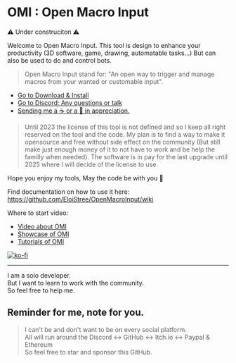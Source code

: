 # OMI : Open Macro Input  

⚠️ Under construciton ⚠️


Welcome to Open Macro Input.
This tool is design to enhance your productivity (3D software, game, drawing, automatable tasks...)
But can also be used to do and control bots. 

> Open Macro Input stand for: "An open way to trigger and manage macros from your wanted or customable input".

- [Go to Download & Install](https://openmacroinput.itch.io)
- [Go to Discord: Any questions or talk](http://eloistree.page.link/talk)
- [Sending me a ☕ or a  🍺 in appreciation.](https://ko-fi.com/E1E21QCY5)

> Until 2023 the license of this tool is not defined and so I keep all right reserved on the tool and the code.
> My plan is to find a way to make it opensource and free without side effect on the community
> (But still make just enough money of it to not have to work and be help the familly when needed).
> The software is in pay for the last upgrade until 2025 where I will decide of the license to use.  
   
Hope you enjoy my tools, May the code be with you 🤘  

Find documentation on how to use it here:   
https://github.com/EloiStree/OpenMacroInput/wiki

Where to start video:
- [Video about OMI](https://odysee.com/@openmacroinput:1)
- [Showcase of OMI](https://open.lbry.com/@OpenMacroInputShowcase:5?r=9YPX9F8o7UYdBrFgBpqX3KVzcwnWpueG)
- [Tutorials of OMI](https://open.lbry.com/@OpenMacroInputHowToUse:f?r=9YPX9F8o7UYdBrFgBpqX3KVzcwnWpueG)
  
[![ko-fi](https://ko-fi.com/img/githubbutton_sm.svg)](https://ko-fi.com/E1E21QCY5)  

-------------------------------------------------

I am a solo developer.    
But I want to learn to work with the community.  
So feel free to help me.  

## Reminder for me, note for you.
> I can't be and don't want to be on every social platform.    
> All will run around the Discord <-> GitHub <-> Itch.io <-> Paypal & Ethereum  
> So feel free to star and sponsor this GitHub.  



